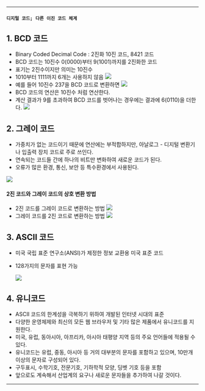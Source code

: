 
---
#### `디지털 코드; 다른 이진 코드 체계`

## 1. BCD 코드

- Binary Coded Decimal Code : 2진화 10진 코드, 8421 코드
- BCD 코드는 10진수 0(0000)부터 9(1001)까지를 2진화한 코드
- 표기는 2진수이지만 의미는 10진수
- 1010부터 1111까지 6개는 사용하지 않음
	![](../../../../image/Pasted%20image%2020240817161615.png)
- 예를 들어 10진수 237을 BCD 코드로 변환하면
	![](../../../../image/Pasted%20image%2020240817161702.png)
- BCD 코드의 연산은 10진수 처럼 연산한다.
- 계산 결과가 9를 초과하여 BCD 코드를 벗어나는 경우에는 결과에 6(0110)을 더한다.
	![](../../../../image/Pasted%20image%2020240817161823.png)

## 2. 그레이 코드

- 가중치가 없는 코드이기 때문에 연산에는 부적합하지만, 아날로그 - 디지털 변환기나 입출력 장치 코드로 주로 쓰인다.
- 연속되는 코드들 간에 하나의 비트만 변화하여 새로운 코드가 된다.
- 오류가 많은 환경, 통신, 보안 등 특수환경에서 사용된다.

![](../../../../image/Pasted%20image%2020240817162025.png)

#### 2진 코드와 그레이 코드의 상호 변환 방법
- 2진 코드를 그레이 코드로 변환하는 방법
	![](../../../../image/Pasted%20image%2020240817162347.png)
- 그레이 코드를 2진 코드로 변환하는 방법
	![](../../../../image/Pasted%20image%2020240817162419.png)

## 3. ASCII 코드

- 미국 국립 표준 연구소(ANSI)가 제정한 정보 교환용 미국 표준 코드
- 128가지의 문자를 표현 가능

	![](../../../../image/Pasted%20image%2020240817162647.png)

## 4. 유니코드

- ASCII 코드의 한계성을 극복하기 위하여 개발된 인터넷 시대의 표준
- 다양한 운영체제와 최신의 모든 웹 브라우저 및 기타 많은 제품에서 유니코드를 지원한다.
- 미국, 유럽, 동아시아, 아프리카, 아시아 태평양 지역 등의 주요 언어들에 적용될 수 있다.
- 유니코드는 유럽, 중동, 아시아 등 거의 대부분의 문자를 포함하고 있으며, 10만개 이상의 문자로 구성되어 있다.
- 구두표시, 수학기호, 전문기호, 기하학적 모양, 딩벳 기호 등을 포함
- 앞으로도 계속해서 산업계의 요구나 새로운 문자들을 추가하여 나갈 것이다.
---
